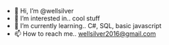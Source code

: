 - 👋 Hi, I’m @wellsilver
- 👀 I’m interested in.. cool stuff
- 🌱 I’m currently learning.. C#, SQL, basic javascript
- 📫 How to reach me.. wellsilver2016@gmail.com

<!---
wellsilver/wellsilver is a ✨ special ✨ repository because its `README.md` (this file) appears on your GitHub profile.
You can click the Preview link to take a look at your changes.
--->
